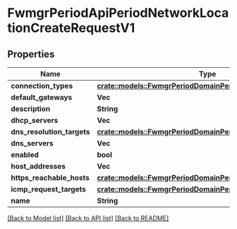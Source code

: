 # FwmgrPeriodApiPeriodNetworkLocationCreateRequestV1

## Properties

Name | Type | Description | Notes
------------ | ------------- | ------------- | -------------
**connection_types** | [**crate::models::FwmgrPeriodDomainPeriodConnectionType**](fwmgr.domain.ConnectionType.md) |  |
**default_gateways** | **Vec<String>** |  |
**description** | **String** |  |
**dhcp_servers** | **Vec<String>** |  |
**dns_resolution_targets** | [**crate::models::FwmgrPeriodDomainPeriodDnsResolutionTargets**](fwmgr.domain.DNSResolutionTargets.md) |  |
**dns_servers** | **Vec<String>** |  |
**enabled** | **bool** |  |
**host_addresses** | **Vec<String>** |  |
**https_reachable_hosts** | [**crate::models::FwmgrPeriodDomainPeriodHttpsHosts**](fwmgr.domain.HTTPSHosts.md) |  |
**icmp_request_targets** | [**crate::models::FwmgrPeriodDomainPeriodIcmpTargets**](fwmgr.domain.ICMPTargets.md) |  |
**name** | **String** |  |

[[Back to Model list]](./README.md#documentation-for-models) [[Back to API list]](./README.md#documentation-for-api-endpoints) [[Back to README]](../README.md)
